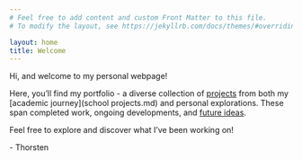 ```yaml
---
# Feel free to add content and custom Front Matter to this file.
# To modify the layout, see https://jekyllrb.com/docs/themes/#overriding-theme-defaults

layout: home
title: Welcome
---
```

Hi, and welcome to my personal webpage!

Here, you’ll find my portfolio - a diverse collection of [projects](projects.md) from both my [academic journey](school projects.md) and personal explorations. These span completed work, ongoing developments, and [future ideas](ict-ideas.md).

Feel free to explore and discover what I’ve been working on!

\- Thorsten

